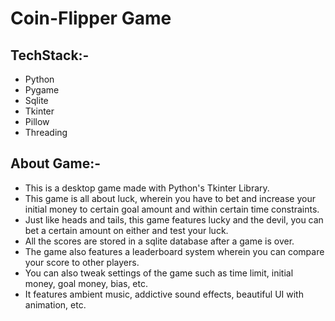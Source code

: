 # Coin-Flipper Game

## TechStack:-
- Python
- Pygame
- Sqlite
- Tkinter
- Pillow
- Threading

## About Game:-
- This is a desktop game made with Python's Tkinter Library.
- This game is all about luck, wherein you have to bet and increase your initial money to certain goal amount and within certain time constraints.
- Just like heads and tails, this game features lucky and the devil, you can bet a certain amount on either and test your luck.
- All the scores are stored in a sqlite database after a game is over.
- The game also features a leaderboard system wherein you can compare your score to other players.
- You can also tweak settings of the game such as time limit, initial money, goal money, bias, etc.
- It features ambient music, addictive sound effects, beautiful UI with animation, etc.
